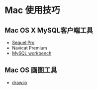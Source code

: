 # Mac 使用技巧

## Mac OS X MySQL客户端工具
* [Sequel Pro](http://www.sequelpro.com/)
* Navicat Premium
* [MySQL workbench](http://www.sequelpro.com/)

## Mac OS 画图工具
* [draw.io](https://www.draw.io/)

